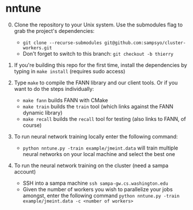 # nntune

0. Clone the repository to your Unix system. Use the submodules flag to grab the project's dependencies:
    * `git clone --recurse-submodules git@github.com:sampsyo/cluster-workers.git`
    * Don't forget to switch to this branch: `git checkout -b thierry`

1. If you're building this repo for the first time, install the dependencies by typing in `make install` (requires sudo access)

2. Type `make` to compile the FANN library and our client tools. Or if you want to do the steps individually:
    * `make fann` builds FANN with CMake
    * `make train` builds the `train` tool (which links against the FANN dynamic library)
    * `make recall` builds the `recall` tool for testing (also links to FANN, of course)

3. To run neural network training locally enter the following command:
    * `python nntune.py -train example/jmeint.data` will train multiple neural networks on your local machine and select the best one

4. To run the neural network training on the cluster (need a sampa account)
    * SSH into a sampa machine `ssh sampa-gw.cs.washington.edu`
    * Given the number of workers you wish to parallelize your jobs amongst, enter the following command `python nntune.py -train example/jmeint.data -c <number of workers>`


